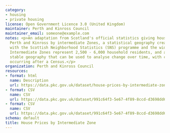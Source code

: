```yaml
---
category:
- housing
- private housing
license: Open Government Licence 3.0 (United Kingdom)
maintainer: Perth and Kinross Council
maintainer_email: someone@example.com
notes: <p>An adaptation from Scotland's official statistics giving house prices in
  Perth and Kinross by intermediate Zones, a statistical geography created for use
  with the Scottish Neighborhood Statistics (SNS) programme and the wider public sector.
  Intermediate Zones represent 2,500 - 6,000 household residents, and are a relatively
  stable geography that can be used to analyse change over time, with changes only
  occurring after a Census.</p>
organization: Perth and Kinross Council
resources:
- format: html
  name: Description
  url: https://data.pkc.gov.uk/dataset/house-prices-by-intermediate-zone
- format: CSV
  name: CSV
  url: https://data.pkc.gov.uk/dataset/991c64f3-5e67-4f89-8ccd-d3698dd657c6/resource/9d142f4b-f7c5-401e-983d-baba9aa1346a/download/2016housepricebyintzonemodifiedheaders.csv
- format: CSV
  name: CSV
  url: https://data.pkc.gov.uk/dataset/991c64f3-5e67-4f89-8ccd-d3698dd657c6/resource/8e4abc51-2d28-4c63-afb3-e988ba0c2229/download/2017housepricebyintzonemodifiedheaders.csv
schema: default
title: House Prices by Intermediate Zone
---
```

